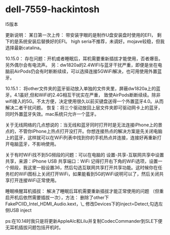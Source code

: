 # dell-7559-hackintosh
I5版本

更新说明：
某日第一次上传：
带安装字眼的是制作U盘安装盘时使用的EFI，
剩下的是系统安装后替换好的EFI。
high seria不推荐，未调好。mojave较稳，但我选择最新catalina。

10.15.0：
存在问题：开机或者睡眠后，耳机需要重新插拔才能使用，否者爆音。另外偶尔会有电流声。
另：dw1820a的2.4WIFI与蓝牙干扰严重，即便是坐在电脑前AirPods仍会有时断断续续，可以选择连接5GWiFi解决，也可用使用外置蓝牙。

10.15.1：
将other文件夹的蓝牙驱动放入单独的文件夹里，屏蔽dw1820a上的蓝牙。4.1虽好,但和WiFi的2.4G相互干扰实在严重，
致使AirPods断断续续。除非wifi接入的5G。不太方便，决定使用很久以前买键盘送得一个外置蓝牙4.0。从而解决二者干扰问题。
恢复：将三个驱动放回上层文件夹即可驱动网卡上的蓝牙，同时外置蓝牙失效。mac系统只允许一个蓝牙。

关于无线网络的几点想说的：当无线和蓝牙同时打开时是无法连接iPhone上的景点的，不管你iPhone上热点打开没打开。你想连接热点的解决方案是先关闭电脑上的蓝牙，这样就可以在WiFi列表中找到你的手机热点并连接，连接好再重新打开电脑蓝牙，不影响使用。

关于有时WiFi找不到5G频段的问题：可以在电脑的 设置-共享-互联网共享中设置共享，来源：iPhone USB 共享端口：WiFi 记得打开右下角的WiFi选项，设置一个频段，我这里一般设置36，然后勾选互联网共享打开共享功能。这时候你在任务栏的WiFi图标上关闭打开WiFi，如果能看到5G的WiFi说明可以了，然后关闭共享打开连接WiFi正常使用。

睡眠唤醒耳机插拔：
解决了睡眠后耳机需要重新插拔才能正常使用的问题
（但重启开机后依然需要插拔一次），方法：
删除了other下FakePCIID\_Intel\_HDMI\_Audio.kext，\\\_
修改Devices下的inject=Detect,勾选左侧USB inject

ps:在10.14时我只是将更新AppleAlc和Lilu并复制CodecCommander到SLE下便无耳机插拔问题包括开机时。